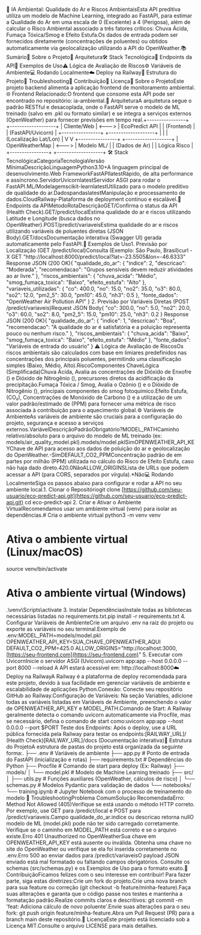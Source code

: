 🍃 IA Ambiental: Qualidade do Ar e Riscos AmbientaisEsta API preditiva utiliza um modelo de Machine Learning, integrado ao FastAPI, para estimar a Qualidade do Ar em uma escala de 0 (Excelente) a 4 (Perigosa), além de calcular o Risco Ambiental associado a três fatores críticos: Chuva Ácida, Fumaça Tóxica/Smog e Efeito Estufa.Os dados de entrada podem ser fornecidos diretamente (concentrações de poluentes) ou obtidos automaticamente via geolocalização utilizando a API do OpenWeather.📚 Sumário📌 Sobre o Projeto🧱 Arquitetura🛠️ Stack Tecnológica🚀 Endpoints da API🧪 Exemplos de Uso⚠️ Lógica de Avaliação de Riscos⚙️ Variáveis de Ambiente💻 Rodando Localmente☁️ Deploy na Railway📁 Estrutura do Projeto🚨 Troubleshooting🤝 Contribuição📜 Licença📌 Sobre o ProjetoEste projeto backend alimenta a aplicação frontend de monitoramento ambiental.🌐 Frontend Relacionado:O frontend que consome esta API pode ser encontrado no repositório: ia-ambiental.🧱 ArquiteturaA arquitetura segue o padrão RESTful e desacoplada, onde o FastAPI serve o modelo de ML treinado (salvo em .pkl ou formato similar) e se integra a serviços externos (OpenWeather) para fornecer previsões em tempo real.+----------------+       +-------------------+
|  Cliente/Web   | <---> | EcoPredict API    |
|   (Frontend)   |       | (FastAPI/Uvicorn) |
+----------------+       +-------------------+
        |                         |
        | (Localização Lat/Lon)   |
        V                         V
+----------------+        +-------------------+
| OpenWeatherMap | <---> |   Modelo ML/      |
|  (Dados de Ar) |       |   Lógica Risco    |
+----------------+        +-------------------+
🛠️ Stack TecnológicaCategoriaTecnologiaVersão MínimaDescriçãoLinguagemPython3.10+A linguagem principal de desenvolvimento.Web FrameworkFastAPIlatestRápido, de alta performance e assíncrono.ServidorUvicornlatestServidor ASGI para rodar o FastAPI.ML/Modelagemscikit-learnlatestUtilizado para o modelo preditivo de qualidade do ar.DadospandaslatestManipulação e processamento de dados.CloudRailway-Plataforma de deployment contínuo e escalável.🚀 Endpoints da APIMétodoRotaDescriçãoGET/Confirma o status da API (Health Check).GET/predict/localEstima qualidade do ar e riscos utilizando Latitude e Longitude (busca dados no OpenWeather).POST/predict/variaveisEstima qualidade do ar e riscos utilizando variáveis de poluentes diretas (JSON Body).GET/docsDocumentação interativa (Swagger UI) gerada automaticamente pelo FastAPI.🧪 Exemplos de Uso1. Previsão por Localização (GET /predict/local)Consulta (Exemplo: São Paulo, Brasil)curl -X GET "http://localhost:8000/predict/local?lat=-23.5505&lon=-46.6333"
Response JSON (200 OK){
  "qualidade_do_ar": {
    "indice": 2,
    "descricao": "Moderada",
    "recomendacao": "Grupos sensíveis devem reduzir atividades ao ar livre."
  },
  "riscos_ambientais": {
    "chuva_acida": "Médio",
    "smog_fumaça_toxica": "Baixo",
    "efeito_estufa": "Alto"
  },
  "variaveis_utilizadas": {
    "co": 400.0,
    "no": 15.0,
    "no2": 35.0,
    "o3": 80.0,
    "so2": 12.0,
    "pm2_5": 30.0,
    "pm10": 45.0,
    "nh3": 0.5
  },
  "fonte_dados": "OpenWeather Air Pollution API"
}
2. Previsão por Variáveis Diretas (POST /predict/variaveis)Request JSON Body{
  "co": 300.0,
  "no": 5.0,
  "no2": 20.0,
  "o3": 60.0,
  "so2": 8.0,
  "pm2_5": 15.0,
  "pm10": 25.0,
  "nh3": 0.2
}
Response JSON (200 OK){
  "qualidade_do_ar": {
    "indice": 1,
    "descricao": "Boa",
    "recomendacao": "A qualidade do ar é satisfatória e a poluição representa pouco ou nenhum risco."
  },
  "riscos_ambientais": {
    "chuva_acida": "Baixo",
    "smog_fumaça_toxica": "Baixo",
    "efeito_estufa": "Médio"
  },
  "fonte_dados": "Variáveis de entrada do usuário"
}
⚠️ Lógica de Avaliação de RiscosOs riscos ambientais são calculados com base em limiares predefinidos nas concentrações dos principais poluentes, permitindo uma classificação simples (Baixo, Médio, Alto).RiscoComponentes ChaveLógica (Simplificada)Chuva Ácida, Avalia as concentrações de Dióxido de Enxofre () e Dióxido de Nitrogênio (), precursores diretos da acidificação da precipitação.Fumaça Tóxica / Smog, Avalia o Ozônio () e o Dióxido de Nitrogênio (), principais componentes do smog fotoquímico.Efeito Estufa, (CO₂), Concentrações de Monóxido de Carbono () e a utilização de um valor padrão/estimado de  (PPM) para fornecer uma métrica de risco associada à contribuição para o aquecimento global.⚙️ Variáveis de AmbienteAs variáveis de ambiente são cruciais para a configuração do projeto, segurança e acesso a serviços externos.VariávelDescriçãoPadrãoObrigatório?MODEL_PATHCaminho relativo/absoluto para o arquivo do modelo de ML treinado (ex: models/air_quality_model.pkl).models/model.pklSimOPENWEATHER_API_KEYChave de API para acesso aos dados de poluição do ar e geolocalização do OpenWeather.-SimDEFAULT_CO2_PPMConcentração padrão de  em partes por milhão (PPM) utilizada no cálculo do Risco de Efeito Estufa, caso não haja dado direto.420.0NãoALLOW_ORIGINSLista de URLs que podem acessar a API (para CORS, separados por vírgula).*Não💻 Rodando LocalmenteSiga os passos abaixo para configurar e rodar a API no seu ambiente local.1. Clonar o Repositóriogit clone [https://github.com/seu-usuario/eco-predict-api.git](https://github.com/seu-usuario/eco-predict-api.git)
cd eco-predict-api
2. Criar e Ativar o Ambiente VirtualRecomendamos usar um ambiente virtual (venv) para isolar as dependências.# Cria o ambiente virtual
python3 -m venv venv

# Ativa o ambiente virtual (Linux/macOS)
source venv/bin/activate

# Ativa o ambiente virtual (Windows)
.\venv\Scripts\activate
3. Instalar DependênciasInstale todas as bibliotecas necessárias listadas no requirements.txt.pip install -r requirements.txt
4. Configurar Variáveis de AmbienteCrie um arquivo .env na raiz do projeto ou exporte as variáveis no seu terminal.Exemplo de .env:MODEL_PATH=models/model.pkl
OPENWEATHER_API_KEY=SUA_CHAVE_OPENWEATHER_AQUI
DEFAULT_CO2_PPM=425.0
ALLOW_ORIGINS="http://localhost:3000, [https://seu-frontend.com](https://seu-frontend.com)"
5. Executar com UvicornInicie o servidor ASGI (Uvicorn).uvicorn app:app --host 0.0.0.0 --port 8000 --reload
A API estará acessível em: http://localhost:8000☁️ Deploy na RailwayA Railway é a plataforma de deploy recomendada para este projeto, devido à sua facilidade em gerenciar variáveis de ambiente e escalabilidade de aplicações Python.Conexão: Conecte seu repositório GitHub ao Railway.Configuração de Variáveis: Na seção Variables, adicione todas as variáveis listadas em Variáveis de Ambiente, preenchendo o valor de OPENWEATHER_API_KEY e MODEL_PATH.Comando de Start: A Railway geralmente detecta o comando uvicorn automaticamente via Procfile, mas se necessário, defina o comando de start como:uvicorn app:app --host 0.0.0.0 --port $PORT
Teste dos Endpoints: Após o deploy, use a URL pública fornecida pela Railway para testar os endpoints:[RAILWAY_URL]/ (Health Check)[RAILWAY_URL]/docs (Documentação interativa)📁 Estrutura do ProjetoA estrutura de pastas do projeto está organizada da seguinte forma:.
├── .env                  # Variáveis de ambiente
├── app.py                # Ponto de entrada do FastAPI (inicialização e rotas)
├── requirements.txt      # Dependências do Python
├── Procfile              # Comando de start para deploy (Ex: Railway)
├── models/
│   └── model.pkl         # Modelo de Machine Learning treinado
├── src/
│   ├── utils.py          # Funções auxiliares (OpenWeather, cálculos de risco)
│   └── schemas.py        # Modelos Pydantic para validação de dados
└── notebooks/
    └── training.ipynb    # Jupyter Notebook com o processo de treinamento do modelo
🚨 TroubleshootingProblema ComumSolução RecomendadaErro: Method Not Allowed (405)Verifique se está usando o método HTTP correto. Por exemplo, use GET para /predict/local e POST para /predict/variaveis.Campo qualidade_do_ar.indice ou descricao retorna nullO modelo de ML (model.pkl) pode não ter sido carregado corretamente. Verifique se o caminho em MODEL_PATH está correto e se o arquivo existe.Erro 401 Unauthorized no OpenWeatherSua chave em OPENWEATHER_API_KEY está ausente ou inválida. Obtenha uma chave no site do OpenWeather ou verifique se ela foi inserida corretamente no .env.Erro 500 ao enviar dados para /predict/variaveisO payload JSON enviado está mal formatado ou faltando campos obrigatórios. Consulte os schemas (src/schemas.py) e os Exemplos de Uso para o formato exato.🤝 ContribuiçãoFicamos felizes com o seu interesse em contribuir! Para fazer parte, siga estas diretrizes:Crie um fork do projeto.Crie uma nova branch para sua feature ou correção (git checkout -b feature/minha-feature).Faça suas alterações e garanta que o código passe nos testes e mantenha a formatação padrão.Realize commits claros e descritivos: git commit -m 'feat: Adiciona cálculo de novo poluente'.Envie suas alterações para o seu fork: git push origin feature/minha-feature.Abra um Pull Request (PR) para a branch main deste repositório.📜 LicençaEste projeto está licenciado sob a Licença MIT.Consulte o arquivo LICENSE para mais detalhes.